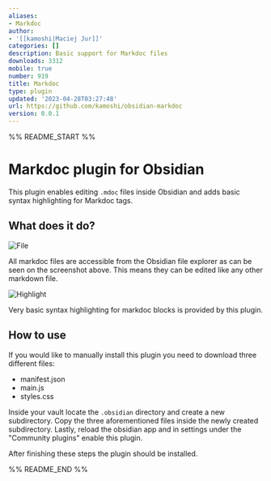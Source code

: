 ```yaml
---
aliases:
- Markdoc
author:
- '[[kamoshi|Maciej Jur]]'
categories: []
description: Basic support for Markdoc files
downloads: 3312
mobile: true
number: 919
title: Markdoc
type: plugin
updated: '2023-04-28T03:27:48'
url: https://github.com/kamoshi/obsidian-markdoc
version: 0.0.1
---
```


%% README_START %%

# Markdoc plugin for Obsidian

This plugin enables editing `.mdoc` files inside Obsidian and adds basic syntax highlighting for Markdoc tags.

## What does it do?

![File](https://raw.githubusercontent.com/kamoshi/obsidian-markdoc/HEAD/media/file.png)

All markdoc files are accessible from the Obsidian file explorer as can be seen on the screenshot above. This means they can be edited like any other markdown file.

![Highlight](https://raw.githubusercontent.com/kamoshi/obsidian-markdoc/HEAD/media/highlight.png)

Very basic syntax highlighting for markdoc blocks is provided by this plugin.

## How to use

If you would like to manually install this plugin you need to download three different files:
- manifest.json
- main.js
- styles.css

Inside your vault locate the `.obsidian` directory and create a new subdirectory. Copy the three aforementioned files inside the newly created subdirectory. Lastly, reload the obsidian app and in settings under the "Community plugins" enable this plugin.

After finishing these steps the plugin should be installed.



%% README_END %%